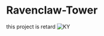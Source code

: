 # Ravenclaw-Tower


this project is retard
![KY](https://m.media-amazon.com/images/I/41WsD-8uyaL._AC_SY780_.jpg)
